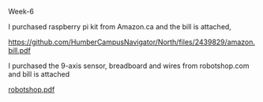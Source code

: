 
Week-6

I purchased raspberry pi kit from Amazon.ca and the bill is attached,

https://github.com/HumberCampusNavigator/North/files/2439829/amazon.bill.pdf

I purchased the 9-axis sensor, breadboard and wires from robotshop.com and bill is attached

[robotshop.pdf](https://github.com/HumberCampusNavigator/North/files/2439831/robotshop.pdf)
